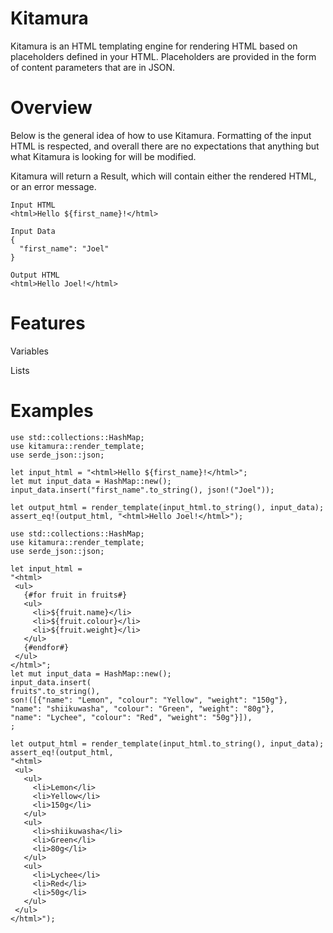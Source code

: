 # Kitamura
Kitamura is an HTML templating engine for rendering HTML based on placeholders
defined in your HTML. Placeholders are provided in the form of content parameters
that are in JSON.
# Overview
Below is the general idea of how to use Kitamura. Formatting of the input HTML
is respected, and overall there are no expectations that anything but what Kitamura
is looking for will be modified.

Kitamura will return a Result, which will contain either the rendered HTML, or
an error message.
```text
Input HTML
<html>Hello ${first_name}!</html>

Input Data
{
  "first_name": "Joel"
}

Output HTML
<html>Hello Joel!</html>
```

# Features
Variables

Lists

# Examples
```
use std::collections::HashMap;
use kitamura::render_template;
use serde_json::json;

let input_html = "<html>Hello ${first_name}!</html>";
let mut input_data = HashMap::new();
input_data.insert("first_name".to_string(), json!("Joel"));

let output_html = render_template(input_html.to_string(), input_data);
assert_eq!(output_html, "<html>Hello Joel!</html>");
```
```
use std::collections::HashMap;
use kitamura::render_template;
use serde_json::json;

let input_html =
"<html>
 <ul>
   {#for fruit in fruits#}
   <ul>
     <li>${fruit.name}</li>
     <li>${fruit.colour}</li>
     <li>${fruit.weight}</li>
   </ul>
   {#endfor#}
 </ul>
</html>";
let mut input_data = HashMap::new();
input_data.insert(
fruits".to_string(),
son!([{"name": "Lemon", "colour": "Yellow", "weight": "150g"},
"name": "shiikuwasha", "colour": "Green", "weight": "80g"},
"name": "Lychee", "colour": "Red", "weight": "50g"}]),
;

let output_html = render_template(input_html.to_string(), input_data);
assert_eq!(output_html,
"<html>
 <ul>
   <ul>
     <li>Lemon</li>
     <li>Yellow</li>
     <li>150g</li>
   </ul>
   <ul>
     <li>shiikuwasha</li>
     <li>Green</li>
     <li>80g</li>
   </ul>
   <ul>
     <li>Lychee</li>
     <li>Red</li>
     <li>50g</li>
   </ul>
 </ul>
</html>");
```